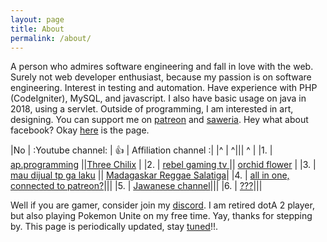 ```yaml
---
layout: page
title: About
permalink: /about/
---
```


<style>
  table: {
    border: 10px;
    border-style: solid;
  }
  td: {
    border: 20px;
    border-style: solid;
  }
</style>

A person who admires software engineering and fall in love with the web.
Surely not web developer enthusiast, because my passion is on software engineering. Interest in testing and automation.
Have experience with PHP (CodeIgniter), MySQL, and javascript.
I also have basic usage on java in 2018, using a servlet.
Outside of programming, I am interested in art, designing.
You can support me on [patreon](https://www.patreon.com/basukarna) and [saweria](https://saweria.co/narayana). Hey what about facebook? Okay [here](https://www.facebook.com/IamProgrammerWhoEnjoyMyLife/) is the page.


|No | :Youtube channel: | :+1: | Affiliation channel :|
|^ | ^||| ^ |
|1. | [ap.programming](https://www.youtube.com/channel/UCjoSZoattZuCd8UxayJqUow?sub_confirmation=1) |<i class="fas fa-hand-point-left"></i>|[Three Chilix](https://www.youtube.com/channel/UCW-jT3JFpaAzrbhbXsdxs6Q?sub_confirmation=1) |
|2. | [ rebel gaming tv ](https://www.youtube.com/channel/UCS4CNvE8zUHzd1FHk6MZnOA?sub_confirmation=1) |<i class="fas fa-hand-point-left"></i>| [orchid flower](https://www.youtube.com/channel/UCeeyKn0trrT8RhL8LuQJwyQ?sub_confirmation=1) |
|3. | [mau dijual tp ga laku](https://www.youtube.com/channel/UCaOLzRcWNqAYnKjUuCZEq5g?sub_confirmation=1) |<i class="fas fa-hand-point-left"></i>| [Madagaskar Reggae Salatiga](https://youtube.com/channel/UCZjwnERlpTnZqj4CMW3dI-Q?sub_confirmation=1)|
|4. | [all in one, connected to patreon?](http://www.youtube.com/channel/UCfvKiZeqn2edY3JMwjsxdaQ?sub_confirmation=1)|||
|5. | [Jawanese channel](https://www.youtube.com/channel/UCPg4q8PRW0VvIjeGX4I8VDg?sub_confirmation=1)|||
|6. | [???](https://www.youtube.com/channel/UCxJHFqdJW18E0r6_BR7ykwg?sub_confirmation=1)|||



<!--- you have 2 server, only expose 1 pub server! -->
Well if you are gamer, consider join my [discord](https://discord.gg/UBwNx99BFU). I am retired dotA 2 player, but also playing Pokemon Unite on my free time. Yay, thanks for stepping by.
This page is periodically updated, stay [tuned](https://linktr.ee/sukrosono)!!.

<br>
<div id="twitch-embed"></div>
  <script src="https://embed.twitch.tv/embed/v1.js"></script>
  <!-- Create a Twitch.Embed object that will render within the "twitch-embed" element -->
  <script type="text/javascript">
    new Twitch.Embed("twitch-embed", {
      width: 854,
      height: 480,
      channel: "enter_rebel",
      // Only needed if this page is going to be embedded on other websites
      parent: ["sukrosono.github.io"]
    });
  </script>

